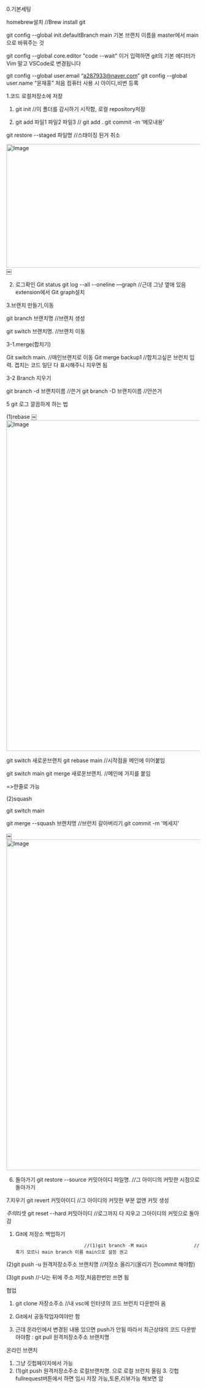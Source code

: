 0.기본세팅 

homebrew설치
//Brew install git

git config --global init.defaultBranch main
기본 브랜치 이름을 master에서 main으로 바꿔주는 것

git config --global core.editor "code --wait"
이거 입력하면 git의 기본 에디터가 Vim 말고 VSCode로 변경됩니다

git config --global user.email “a287933@naver.com”
git config --global user.name “윤재홍”
처음 컴퓨터 사용 시 아이디,비번 등록








1.코드 로컬저장소에 저장 

1. git init 
//이 폴더를 감시하기 시작함, 로컬 repository저장

2. git add 파일1 파일2 파일3                              // git add .
    git commit -m ‘메모내용’ 						
	


 

git restore --staged 파일명		//스태이징 된거 취소

<img width="1226" height="323" alt="Image" src="https://github.com/user-attachments/assets/55932dff-5698-402c-9dbe-92badc4a2444" />
￼



2. 로그확인
Git status
git log --all --oneline —graph		//근데 그냥 옆애 있음  extension에서 Git graph설치







3.브랜치 만들기,이동



git branch 브랜치명				//브랜치 생성

git switch 브랜치명.             			//브랜치 이동







3-1.merge(합치기)

Git switch main.        //매인브랜치로 이동
Git merge backup1       //합치고싶은 브런치 입력. 겹치는 코드 일단 다 표시해주니 지우면 됨




3-2 Branch 지우기

git branch -d 브랜치이름			//쓴거
git branch -D 브랜치이름			//안쓴거





5 git 로그 깔끔하게 하는 법

(1)rebase
￼<img width="1430" height="863" alt="Image" src="https://github.com/user-attachments/assets/3de1ba36-9515-41d5-91dc-4a32ec88d9ae" />

git switch 새로운브랜치
git rebase main				//시작점을 메인에 이어붙임

git switch main
git merge 새로운브랜치.  	//메인에 가지를 붙임

=>한줄로 가능





(2)squash

git switch main

git merge --squash 브랜치명		//브런치 갈아버리기
git commit -m '메세지'

￼<img width="1430" height="863" alt="Image" src="https://github.com/user-attachments/assets/3de1ba36-9515-41d5-91dc-4a32ec88d9ae" />








6. 돌아가기
git restore --source 커밋아이디 파일명.  		//그 아이디의 커밋한 시점으로 돌아가기


7.지우기
git revert 커밋아이디						//그 아이디의 커밋한 부분 없앤 커밋 생성


*주의*리셋
git reset --hard 커밋아이디			//로그까지 다 지우고 그아이디의 커밋으로 돌아감










1. Git에 저장소 백업하기

								//(1)git branch -M main					//혹기 모르니 main branch 이름 main으로 설정 권고

(2)git push -u 원격저장소주소 브랜치명 			//저장소 올리기(올리기 전commit 해야함)
 
(3)git push												//-U는 뒤에 주소 저장,처음한번만 쓰면 됨
 









협업
1. git clone 저장소주소                 //내 vsc에 인터넷의 코드 브런치 다운받아 옴 

2. Git에서 공동작업자여야만 함

3. 근데 온라인에서 변경된 내용 있으면 push가 안됨 따라서 최근상태의 코드 다운받아야함
: git pull 원격저장소주소 브랜치명


온라인 브랜치
1. 그냥 깃헙페이지에서 가능
2. (1)git push 원격저장소주소 로컬브랜치명.              으로 로컬 브런치 올림
    3. 깃헙 fullrequest버튼에서 하면 임시 저장 가능,토론,리뷰가능 해보면 암




